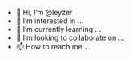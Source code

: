 - 👋 Hi, I’m @leyzer
- 👀 I’m interested in ...
- 🌱 I’m currently learning ...
- 💞️ I’m looking to collaborate on ...
- 📫 How to reach me ...

<!---
ikulv/ikulv is a ✨ special ✨ repository because its `README.md` (this file) appears on your GitHub profile.
You can click the Preview link to take a look at your changes.
--->
